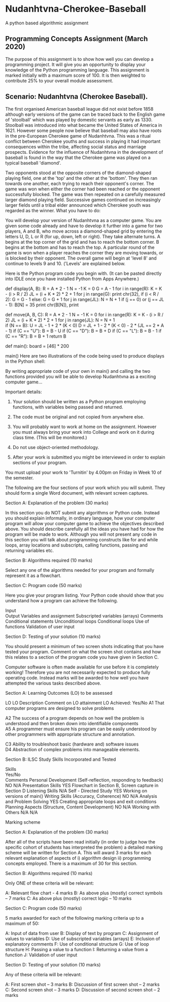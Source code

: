 # Nudanhtvna-Cherokee-Baseball
A python based algorithmic assignment

## Programming Concepts Assignment (March 2020)

The purpose of this assignment is to show how well you can develop a programming project. It will give you an opportunity to display your knowledge of the Python programming language. This assignment is marked initially with a maximum score of 100. It is then weighted to contribute 25% to your overall module assessment.

## Scenario:  Nudanhtvna (Cherokee Baseball).
The first organised American baseball league did not exist before 1858 although early versions of the game can be traced back to the English game of 'stoolball' which was played by domestic servants as early as 1330. Stoolball was introduced into what became the United States of America in 1621. However some people now believe that baseball may also have roots in the pre-European Cherokee game of Nudanhtvna. This was a ritual conflict between Cherokee youths and success in playing it had important consequences within the tribe, affecting social status and marriage prospects. Evidence for the influence of Nudanhtvna in the development of baseball is found in the way that the Cherokee game was played on a typical baseball 'diamond'.

Two opponents stood at the opposite corners of the diamond-shaped playing field, one at the 'top' and the other at the 'bottom'. They then ran towards one another, each trying to reach their opponent's corner. The game was won when either the corner had been reached or the opponent successfully blocked. The game was then repeated on a carefully measured larger diamond playing field. Successive games continued on increasingly larger fields until a tribal elder announced which Cherokee youth was regarded as the winner.
What you have to do:

You will develop your version of Nudanhtvna as a computer game. You are given some code already and have to develop it further into a game for two players, A and B, who move across a diamond-shaped grid by entering the letters U, D, L or R (for up, down, left or right). They take alternate turns. A begins at the top corner of the grid and has to reach the bottom corner. B begins at the bottom and has to reach the top. A particular round of the game is won when a player reaches the corner they are moving towards, or is blocked by their opponent. The overall game will begin at 'level 8' and continue to levels 9 and 10. ('Levels' are explained below.

Here is the Python program code you begin with. (It can be pasted directly into IDLE once you have installed Python from Apps Anywhere.)


def display(A, B):
    R = A * 2 - 1
    N = -1
    K = 0
    G = A - 1
    for i in range(R):
        K = K - (i > R / 2)
        JL = (i + K * 2) * 2 + 1
        for j in range(G):
            print chr(32),
        if (i < R / 2):
            G = G - 1
        else:
            G = G + 1
        for j in range(JL):
            N = N + 1
            if (j == 0) or (j == JL - 1):
                B[N] = 35
            print chr(B[N]),
        print

def move(A, B, C):
    R = A * 2 - 1
    N = -1
    K = 0
    for i in range(R):
        K = K - (i > R / 2)
        JL = (i + K * 2) * 2 + 1
        for j in range(JL):
            N = N + 1    
            if (N == B):
                U = JL - 1 + 2 * (K < 0)
                D = JL + 1 - 2 * (K < 0) - 2 * (JL == 2 * A - 1)
    if (C == "U"):
        B = B - U
    if (C == "D"):
        B = B + D
    if (C == "L"):
        B = B - 1
    if (C == "R"):
        B = B + 1
    return B

def main():
    board = [46] * 200
    
main()
Here are two illustrations of the code being used to produce displays in the Python shell:



By writing appropriate code of your own in main() and calling the two functions provided you will be able to develop Nudanhtvna as a exciting computer game…

Important details: 

1. Your solution should be written as a Python program employing functions, with variables being passed and returned. 

2. The code must be original and not copied from anywhere else. 

3. You will probably want to work at home on the assignment. However you must always bring your work into College and work on it during class time. (This will be monitored.) 

4. Do not use object-oriented methodology. 

5. After your work is submitted you might be interviewed in order to explain sections of your program.

You must upload your work to 'Turnitin' by 4.00pm on Friday in Week 10 of the semester. 

The following are the four sections of your work which you will submit. They should form a single Word document, with relevant screen captures. 


Section A: Explanation of the problem (30 marks)

In this section you do NOT submit any algorithms or Python code. Instead you should explain informally, in ordinary language, how your computer program will allow your computer game to achieve the objectives described above. You should describe carefully all the ideas you have had for how the program will be made to work. Although you will not present any code in this section you will talk about programming constructs like for and while loops, array locations and subscripts, calling functions, passing and returning variables etc.


Section B: Algorithms required (10 marks) 

Select any one of the algorithms needed for your program and formally represent it as a flowchart.


Section C: Program code (50 marks)

Here you give your program listing. Your Python code should show that you understand how a program can achieve the following. 

Input  
Output 
Variables and assignment
Subscripted variables (arrays)
Comments
Conditional statements 
Unconditional loops 
Conditional loops
Use of functions
Validation of user input


Section D: Testing of your solution (10 marks)

You should present a minimum of two screen shots indicating that you have tested your program. Comment on what the screen shot contains and how this relates to a section of the program code you have given in Section C.


Computer software is often made available for use before it is completely working! Therefore you are not necessarily expected to produce fully operating code. Instead marks will be awarded to how well you have attempted the various tasks described above.


Section A: Learning Outcomes (LO) to be assessed 

LO	LO Description 	Comment on LO attainment	LO Achieved: Yes/No
A1	That computer programs are designed to solve problems	
	
A2
	The success of a program depends on how well the problem is understood and then broken down into identifiable components		
A5	A programmer must ensure his program can be easily understood by other programmers with appropriate structure and annotation.	
	
C3
	Ability to troubleshoot basic (hardware and) software issues		
D4	Abstraction of complex problems into manageable elements.		

Section B: ILSC Study Skills Incorporated and Tested 

Skills	
Yes/No	
Comments
Personal Development (Self-reflection, responding to feedback)	NO	N/A
Presentation Skills	YES	Flowchart in Section B, Screen capture in Section D
Listening Skills		N/A
Self - Directed Study	YES	Working on versions of main()
Writing Skills (Accuracy, Coherence)	NO	N/A
Analysis and Problem Solving	YES	Creating appropriate loops and exit conditions
Planning Aspects (Structure, Content Development)	NO	N/A
Working with Others	N/A	N/A


Marking scheme

Section A: Explanation of the problem (30 marks)

After all of the scripts have been read initially (in order to judge how the specific cohort of students has interpreted the problem) a detailed marking scheme will be written for Section A. This will award 3 marks for each relevant explanation of aspects of i) algorithm design ii) programming concepts employed. There is a maximum of 30 for this section.

Section B: Algorithms required (10 marks) 

Only ONE of these criteria will be relevant:

A: Relevant flow chart - 4 marks
B: As above plus (mostly) correct symbols – 7 marks
C: As above plus (mostly) correct logic – 10 marks

Section C: Program code (50 marks)

5 marks awarded for each of the following marking criteria up to a maximum of 50:

A: Input of data from user 
B: Display of text by program
C: Assignment of values to variables
D: Use of subscripted variables (arrays)
E: Inclusion of explanatory comments
F: Use of conditional structure 
G: Use of loop structure
H: Passing a value to a function
I: Returning a value from a function
J: Validation of user input

Section D: Testing of your solution (10 marks)

Any of these criteria will be relevant:

A: First screen shot – 3 marks
B: Discussion of first screen shot – 2 marks
C: Second screen shot – 3 marks
D: Discussion of second screen shot – 2 marks

